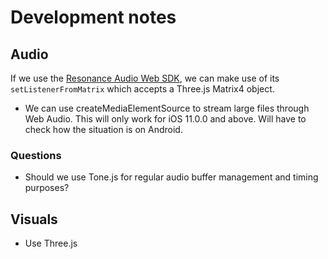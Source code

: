 # Development notes

Audio
-----

If we use the [Resonance Audio Web SDK](https://developers.google.com/resonance-audio/),
we can make use of its `setListenerFromMatrix` which accepts a Three.js Matrix4 object.

* We can use createMediaElementSource to stream large files through Web Audio.
  This will only work for iOS 11.0.0 and above. Will have to check how the
  situation is on Android.

### Questions

* Should we use Tone.js for regular audio buffer management and timing purposes?

Visuals
-------

* Use Three.js
